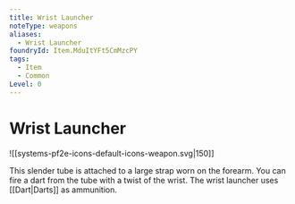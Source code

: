 ```yaml
---
title: Wrist Launcher
noteType: weapons
aliases:
  - Wrist Launcher
foundryId: Item.MduItYFt5CmMzcPY
tags:
  - Item
  - Common
Level: 0
---
```


# Wrist Launcher
![[systems-pf2e-icons-default-icons-weapon.svg|150]]

This slender tube is attached to a large strap worn on the forearm. You can fire a dart from the tube with a twist of the wrist. The wrist launcher uses [[Dart|Darts]] as ammunition.
